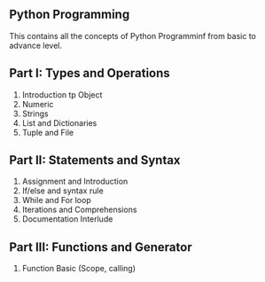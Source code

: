 ## Python Programming
This contains all the concepts of Python Programminf from basic to advance level.

## Part I: Types and Operations
1. Introduction tp Object
2. Numeric
3. Strings
4. List and Dictionaries
5. Tuple and File

## Part II: Statements and Syntax
1. Assignment and Introduction
2. If/else and syntax rule
3. While and For loop
4. Iterations and Comprehensions
5. Documentation Interlude

## Part III: Functions and Generator
1. Function Basic (Scope, calling)